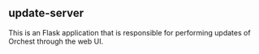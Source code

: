 ## update-server

This is an Flask application that is responsible for performing updates of
Orchest through the web UI.
